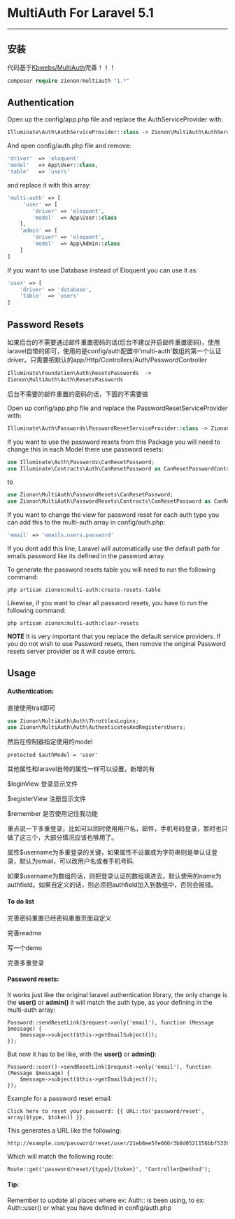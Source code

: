 # MultiAuth For Laravel 5.1
---
## 安装

代码基于[Kbwebs/MultiAuth](https://github.com/Kbwebs/MultiAuth)完善！！！

```php
composer require zionon/multiauth "1.*"
```
## Authentication
Open up the config/app.php file and replace the AuthServiceProvider with:
```php
Illuminate\Auth\AuthServiceProvider::class -> Zionon\MultiAuth\AuthServiceProvider::class
```
And open config/auth.php file and remove:
```PHP
'driver'  => 'eloquent'
'model'   => App\User::class,
'table'   => 'users'
```
and replace it with this array:
```PHP
'multi-auth' => [
     'user' => [
        'driver' => 'eloquent',
        'model'  => App\User::class
    ],
    'admin' => [
        'driver' => 'eloquent',
        'model'  => App\Admin::class
    ]
]
```
If you want to use Database instead of Eloquent you can use it as:
```PHP
'user' => [
    'driver' => 'database',
    'table'  => 'users'
]
```
## Password Resets
如果后台的不需要通过邮件重置密码的话(后台不建议开启邮件重置密码)，使用laravel自带的即可，使用的是config/auth配置中'multi-auth'数组的第一个认证driver。只需要把默认的app/Http/Controllers/Auth/PasswordController

```php
Illuminate\Foundation\Auth\ResetsPasswords  ->
Zionon\MultiAuth\Auth\ResetsPasswords
```

后台不需要的邮件重置的密码的话，下面的不需要做

Open up config/app.php file and replace the PasswordResetServiceProvider with:

```PHP
Illuminate\Auth\Passwords\PasswordResetServiceProvider::class -> Zionon\MultiAuth\PasswordResets\PasswordResetServiceProvider::class
```
If you  want to use the password resets from this Package you will need to change this in each Model there use password resets:
```PHP
use Illuminate\Auth\Passwords\CanResetPassword;
use Illuminate\Contracts\Auth\CanResetPassword as CanResetPasswordContract;
```
to
```PHP
use Zionon\MultiAuth\PasswordResets\CanResetPassword;
use Zionon\MultiAuth\PasswordResets\Contracts\CanResetPassword as CanResetPasswordContract;
```
If you want to change the view for password reset for each auth type you can add this to the multi-auth array in config/auth.php:
```PHP
'email' => 'emails.users.password'
```
If you dont add this line, Laravel will automatically use the default path for emails.password like its defined in the password array.

To generate the password resets table you will need to run the following command:
```
php artisan zionon:multi-auth:create-resets-table
```
Likewise, if you want to clear all password resets, you have to run the following command:
```
php artisan zionon:multi-auth:clear-resets
```

**NOTE** It is very important that you replace the default service providers.
If you do not wish to use Password resets, then remove the original Password resets server provider as it will cause errors.

## Usage
#### Authentication:
直接使用trait即可

```php
use Zionon\MultiAuth\Auth\ThrottlesLogins;
use Zionon\MultiAuth\Auth\AuthenticatesAndRegistersUsers;
```

然后在控制器指定使用的model

`protected $authModel = 'user'`

其他属性和laravel自带的属性一样可以设置，新增的有

$loginView            登录显示文件

$registerView       注册显示文件

$remember          是否使用记住我功能

重点说一下多重登录，比如可以同时使用用户名，邮件，手机号码登录，暂时也只做了这三个，大部分情况应该也够用了。

属性$username为多重登录的关键，如果属性不设置或为字符串则是单认证登录，默认为email，可以改用户名或者手机号码.

如果$username为数组的话，则把登录认证的数组填进去，默认使用的name为authfield。如果自定义的话，则必须把authfield加入到数组中，否则会报错。



#### To do list

完善密码重置已经密码重置页面自定义

完善readme

写一个demo

完善多重登录

#### Password resets:
It works just like the original laravel authentication library,
the only change is the **user()** or **admin()** it will match the auth type, as your defining in the multi-auth array:
```
Password::sendResetLink($request->only('email'), function (Message $message) {
    $message->subject($this->getEmailSubject());
});
```
But now it has to be like, with the **user()** or **admin()**:
```
Password::user()->sendResetLink($request->only('email'), function (Message $message) {
    $message->subject($this->getEmailSubject());
});
```
Example for a password reset email:
```
Click here to reset your password: {{ URL::to('password/reset', array($type, $token)) }}.
```
This generates a URL like the following:
```
http://example.com/password/reset/user/21eb8ee5fe666r3b8d0521156bbf53266bnca572
```
Which will match the following route:
```
Route::get('password/reset/{type}/{token}', 'Controller@method');
```
#### Tip:
Remember to update all places where ex: Auth:: is been using, to ex: Auth::user() or what you have defined in config/auth.php